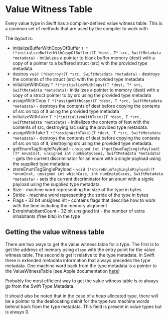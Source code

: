 # Value Witness Table

Every value type in Swift has a compiler-defined value witness table. This is a common set of methods that are used by the compiler to work with.

The layout is:

- initializeBufferWithCopyOfBuffer `T *(*initializeBufferWithCopyOfBuffer)(T *dest, T* src, SwiftMetadata *metadata)` - initializes a pointer to blank buffer memory (dest) with a copy of a pointer to a buffered struct (src) with the provided type metadata.
- destroy `void (*destroy)(T *src, SwiftMetadata *metadata)` - destroys the contents of the struct (src) with the provided type metadata
- initializeWithCopy `T *(*initializeWithCopy)(T *dest, T* src, SwiftMetadata *metadata)`- initializes a pointer to memory (dest) with a copy of a struct pointer to by src using the provided type metadata
- assignWithCopy `T *(*assignWithCopy)(T *dest, T *src, SwiftMetadata *metadata)` - destroys the contents of dest before copying the contents of src on top of it using the provided type metadata
- initializeWithTake `T *(*initializeWithTake)(T *dest, T *src, SwiftMetadata *metadata)` - initializes the contents of fest with the contents of src, destroying src using the provided type metadata.
- assignWithTake `T *(*assignWithTake)(T *dest, T *src, SwiftMetadata *metadata)` - destroys the contents of dest before copying the contants of src on top of it, destroying src using the provided type metadata.
- getEnumTagSinglePayload - `unsigned int (*getEnumTagSinglePayload)(T* enumInst, unsigned int numEmptyCases, SwiftMetadata *metadata)` - gets the current discriminator for an enum with a single payload using the supplied type metadata.
- storeEnumTagSinglePayload - `void (*storeEnumTagSinglePayload)(T *enumInst, unsigned int whichCase, int numEmptyCases, SwiftMetadata *metadata)` - sets the current discriminator for an enum with a signle payload using the supplied type metadata.
- Size - machine word representing the size of the type in bytes
- Stride - machine word representing the stride of the type in bytes
- Flags - 32 bit unsigned int - contains flags that describe how to work with the time including the memory alignment
- ExtraInhabitantCount - 32 bit unsigned int - the number of extra inhabitants (free bits) in the type

## Getting the value witness table

There are two ways to get the value witness table for a type. The first is to get the address of memory using `dlsym` with the entry point for the value witness table. The second is get it relative to the type metadata. In Swift there is extended metadata information that always precedes the type metadata. One machine word back from the type metadata is a pointer to the ValueWitnessTable (see Apple documentation [here](https://github.com/swiftlang/swift/blob/main/docs/ABI/TypeMetadata.rst#common-metadata-layout))

Probably the most efficient way to get the value witness table is to always go from the Swift Type Metadata.

It should also be noted that in the case of a heap allocated type, there will be a pointer to the deallocating deinit for the type two machine words behind back from the type metadata. This field is present in value types but is always 0.
